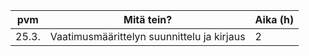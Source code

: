 | pvm | Mitä tein? | Aika (h)|
------|------------|---------|
| 25.3.| Vaatimusmäärittelyn suunnittelu ja kirjaus | 2 |
